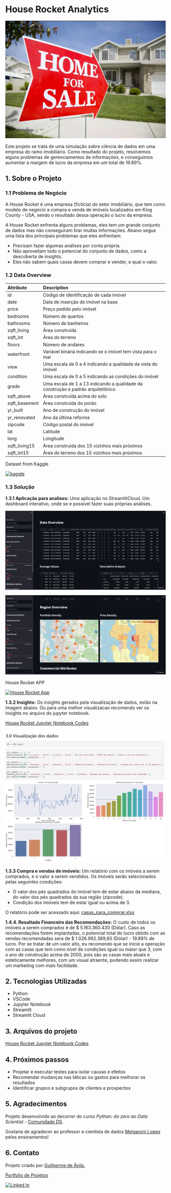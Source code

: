 # House Rocket Analytics
![alt text](https://github.com/GuilhermedeAvila/House_Rocket/blob/main/imagens/For_sale.JPG)

Este projeto se trata de uma simulação sobre ciência de dados em uma empresa do ramo imobiliário. Como resultado do projeto, resolvemos alguns problemas de gerenciamentos de informações, e conseguimos aumentar a margem de lucro da empresa em um total de 19.89%.

## 1. Sobre o Projeto
### 1.1 Problema de Negócio
A House Rocket é uma empresa (fictícia) do setor imobiliário, que tem como modelo de negócio a compra e venda de imóveis localizados em King County - USA, sendo o resultado dessa operação o lucro da empresa.

A House Rocket enfrenta alguns problemas, eles tem um grande conjunto de dados mas não conseguiram tirar muitas informações. Abaixo segue uma lista dos principais problemas que eles enfrentam:
- Precisam fazer algumas análises por conta própria.
- Não aproveitam todo o potencial do conjunto de dados, como a descoberta de insights.
- Eles não sabem quais casas devem comprar e vender, e qual o valor.


### 1.2 Data Overview
| Attribute | Description |
| :----- | :----- |
| id | Código de identificação de cada imóvel |
| date | Data de inserção do imóvel na base |
| price | Preço pedido pelo imóvel |
| bedrooms | Número de quartos |
| bathrooms | Número de banheiros |
| sqft_living | Área construída |
| sqft_lot | Área do terreno |
| floors | Número de andares |
| waterfront | Variável binária indicando se o imóvel tem vista para o mar |
| view | Uma escala de 0 a 4 indicando a qualidade da vista do imóvel |
| condition | Uma escala de 0 a 5 indicando as condições do imóvel |
| grade | Uma escala de 1 a 13 indicando a qualidade da construção e padrão arquitetônico |
| sqft_above | Área construída acima do solo |
| sqft_basement | Área construída do porão |
| yr_built | Ano de construção do imóvel |
| yr_renovated | Ano da última reforma |
| zipcode | Código postal do imóvel |
| lat | Latitude |
| long | Longitude |
| sqft_living15 | Área construída dos 15 vizinhos mais próximos |
| sqft_lot15 | Área do terreno dos 15 vizinhos mais próximos |

Dataset from Kaggle

[![kaggle](https://img.shields.io/badge/Kaggle-20BEFF?style=for-the-badge&logo=Kaggle&logoColor=white)](https://www.kaggle.com/harlfoxem/housesalesprediction)

### 1.3 Solução

**1.3.1 Aplicação para analises:** Uma aplicação no StreamlitCloud. Um dashboard interativo, onde se e possível fazer suas próprias análises.

![alt_text](https://github.com/GuilhermedeAvila/House_Rocket/blob/main/imagens/dash_streamlit.JPG)

![alt_text](https://github.com/GuilhermedeAvila/House_Rocket/blob/main/imagens/dash_streamlit2.JPG)


House Rocket APP

[![House Rocket App](https://static.streamlit.io/badges/streamlit_badge_black_white.svg)](https://guilhermeavila-houserocket.streamlit.app/)

**1.3.2 Insights:** Os insights gerados pela visualização de dados, estão na imagem abaixo. Ou para uma melhor visualizacao recomendo ver os insights no arquivo do jupyter notebook.

 [House Rocket Jupyter Notebook Codes](https://github.com/GuilhermedeAvila/House_Rocket/blob/main/Insight%20-%20Apartments.ipynb)

![alt text](https://github.com/GuilhermedeAvila/House_Rocket/blob/main/imagens/jupyter_notebook.JPG)


**1.3.3 Compra e vendas de imóveis:** Um relatório com os imóveis a serem comprados, e o valor a serem vendidos. Os imóveis serão selecionados pelas seguintes condições:
- O valor dos pés quadrados do imóvel tem de estar abaixo da mediana, do valor dos pés quadrados da sua região (zipcode).
- Condição dos imóveis tem de estar igual ou acima de 3.

O relatório pode ser acessado aqui: [casas_para_comprar.xlsx](https://github.com/GuilhermedeAvila/House_Rocket/blob/main/casa_para_comprar.xlsx)

**1.4.4. Resultado Financeiro das Recomendações:** O custo de todos os imóveis a serem comprados é de $ 5.163.360.430 (Dólar). Caso as recomendações forem implantadas, o potencial total do lucro obtido com as vendas recomendadas sera de $ 1.026.992.389,60 (Dólar) - 19.89% de lucro. Por se tratar de um valor alto, eu recomendo que se inicie a operação com as casas que tem como nível de condições igual ou maior que 3, com o ano de construção acima de 2000, pois são as casas mais atuais e esteticamente melhores, com um visual atraente, podendo assim realizar um marketing com mais facilidade.


## 2. Tecnologias Utilizadas
- Python 
- VSCode
- Jupyter Notebook
- Streamlit
- Streamlit Cloud

## 3. Arquivos do projeto
 [House Rocket Jupyter Notebook Codes](https://github.com/GuilhermedeAvila/House_Rocket/blob/main/Insight%20-%20Apartments.ipynb)
 

## 4. Próximos passos
- Projetar e executar testes para isolar causas e efeitos
- Recomendar mudanças nas táticas ou gastos para melhorar os resultados
- Identificar grupos e subgrupos de clientes e prospectos

## 5. Agradecimentos
Projeto desenvolvido ao decorrer  do curso *Python: do zero ao Data Scientist* - [Comunidade DS](https://comunidadeds.com/).

Gostaria de agradecer ao professor e cientista de dados [Meigarom Lopes](https://www.linkedin.com/in/meigarom/) pelos ensinamentos!

## 6. Contato
Projeto criado por [Guilherme de Ávila.](https://www.linkedin.com/in/guilherme-de-%C3%A1vila-rodrigues-orlando027/)

[Portfolio de Projetos]()

[![Linked In](https://img.shields.io/badge/LinkedIn-0077B5?style=for-the-badge&logo=linkedin&logoColor=white)](https://www.linkedin.com/in/guilherme-de-%C3%A1vila-rodrigues-orlando027/)

